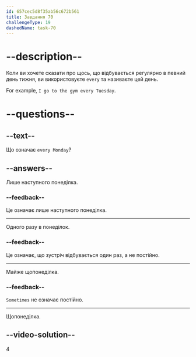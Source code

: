 ```yaml
---
id: 657cec5d8f35ab56c672b561
title: Завдання 70
challengeType: 19
dashedName: task-70
---
```


# --description--

Коли ви хочете сказати про щось, що відбувається регулярно в певний день тижня, ви використовуєте `every` та називаєте цей день.

For example, `I go to the gym every Tuesday`.

# --questions--

## --text--

Що означає `every Monday`?

## --answers--

Лише наступного понеділка.

### --feedback--

Це означає лише наступного понеділка.

---

Одного разу в понеділок.

### --feedback--

Це означає, що зустріч відбувається один раз, а не постійно.

---

Майже щопонеділка.

### --feedback--

`Sometimes` не означає постійно.

---

Щопонеділка.

## --video-solution--

4
